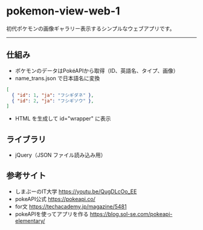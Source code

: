 # pokemon-view-web-1
初代ポケモンの画像ギャラリー表示するシンプルなウェブアプリです。

---

## 仕組み
- ポケモンのデータはPokéAPIから取得（ID、英語名、タイプ、画像）
- name_trans.json で日本語名に変換

``` json
[
  { "id": 1, "ja": "フシギダネ" },
  { "id": 2, "ja": "フシギソウ" },
]
```
- HTML を生成して id="wrapper" に表示

## ライブラリ
- jQuery（JSON ファイル読み込み用）

## 参考サイト
- しまぶーのIT大学 https://youtu.be/QugDLcOo_EE
- pokeAPI公式 https://pokeapi.co/
- for文 https://techacademy.jp/magazine/5481
- pokeAPIを使ってアプリを作る https://blog.sol-se.com/pokeapi-elementary/
